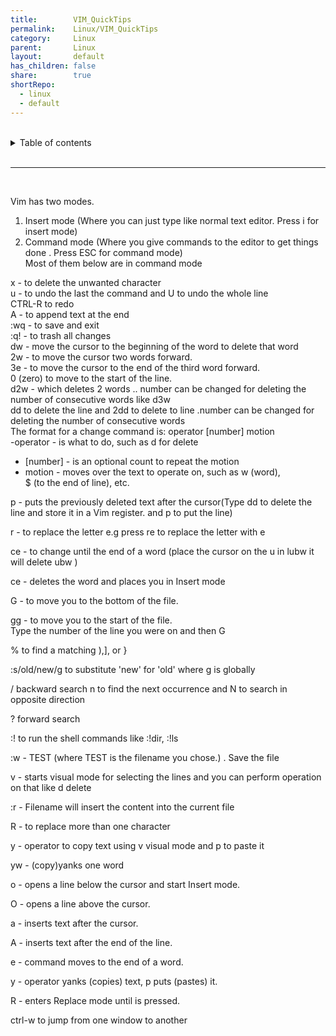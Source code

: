 ```yaml
---
title:        VIM_QuickTips
permalink:    Linux/VIM_QuickTips
category:     Linux
parent:       Linux
layout:       default
has_children: false
share:        true
shortRepo:
  - linux
  - default    
---
```



<br/>    

<details markdown="block">    
<summary>    
Table of contents    
</summary>    
{: .text-delta }    
1. TOC    
{:toc}    
</details>    

<br/>    

***    

<br/>    

Vim has two modes.

1. Insert mode (Where you can just type like normal text editor. Press i for insert mode)
2. Command mode (Where you give commands to the editor to get things done . Press ESC for command mode)    
   Most of them below are in command mode

x - to delete the unwanted character    
u - to undo the last the command and U to undo the whole line    
CTRL-R to redo    
A - to append text at the end    
:wq - to save and exit    
:q! - to trash all changes    
dw - move the cursor to the beginning of the word to delete that word    
2w - to move the cursor two words forward.    
3e - to move the cursor to the end of the third word forward.    
0 (zero) to move to the start of the line.    
d2w - which deletes 2 words .. number can be changed for deleting the number of consecutive words like d3w    
dd to delete the line and 2dd to delete to line .number can be changed for deleting the number of consecutive words    
The format for a change command is: operator [number] motion    
-operator - is what to do, such as d for delete

- [number] - is an optional count to repeat the motion
- motion - moves over the text to operate on, such as w (word),    
  $ (to the end of line), etc.

p - puts the previously deleted text after the cursor(Type dd to delete the line and store it in a Vim register. and p to put the line)

r - to replace the letter e.g press re to replace the letter with e

ce - to change until the end of a word (place the cursor on the u in lubw it will delete ubw )

ce - deletes the word and places you in Insert mode

G - to move you to the bottom of the file.

gg - to move you to the start of the file.    
Type the number of the line you were on and then G

% to find a matching ),], or }

:s/old/new/g to substitute 'new' for 'old' where g is globally

/ backward search n to find the next occurrence and N to search in opposite direction

? forward search

:! to run the shell commands like :!dir, :!ls

:w - TEST (where TEST is the filename you chose.) . Save the file

v - starts visual mode for selecting the lines and you can perform operation on that like d delete

:r - Filename will insert the content into the current file

R - to replace more than one character

y - operator to copy text using v visual mode and p to paste it

yw - (copy)yanks one word

o - opens a line below the cursor and start Insert mode.

O - opens a line above the cursor.

a - inserts text after the cursor.

A - inserts text after the end of the line.

e - command moves to the end of a word.

y - operator yanks (copies) text, p puts (pastes) it.

R - enters Replace mode until <ESC> is pressed.

ctrl-w to jump from one window to another  
